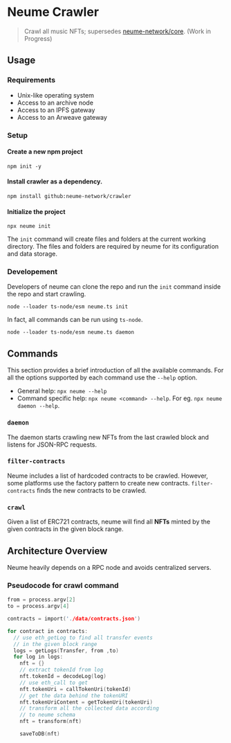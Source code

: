 # Neume Crawler

> Crawl all music NFTs; supersedes
> [neume-network/core](https://github.com/neume-network/core). (Work in
> Progress)

## Usage

### Requirements

- Unix-like operating system
- Access to an archive node
- Access to an IPFS gateway
- Access to an Arweave gateway

### Setup

#### Create a new npm project

`npm init -y`

#### Install crawler as a dependency.

`npm install github:neume-network/crawler`

#### Initialize the project

`npx neume init`

The `init` command will create files and folders at the current working
directory. The files and folders are required by neume for its configuration and
data storage.

### Developement

Developers of neume can clone the repo and run the `init` command inside the
repo and start crawling.

```
node --loader ts-node/esm neume.ts init
```

In fact, all commands can be run using `ts-node`.

```
node --loader ts-node/esm neume.ts daemon
```

## Commands

This section provides a brief introduction of all the available commands. For
all the options supported by each command use the `--help` option.

- General help: `npx neume --help`
- Command specific help: `npx neume <command> --help`. For eg.
  `npx neume daemon --help`.

### `daemon`

The daemon starts crawling new NFTs from the last crawled block and listens for
JSON-RPC requests.

### `filter-contracts`

Neume includes a list of hardcoded contracts to be crawled. However, some
platforms use the factory pattern to create new contracts. `filter-contracts`
finds the new contracts to be crawled.

### `crawl`

Given a list of ERC721 contracts, neume will find all **NFTs** minted by the
given contracts in the given block range.

## Architecture Overview

Neume heavily depends on a RPC node and avoids centralized servers.

### Pseudocode for crawl command

```c
from = process.argv[2]
to = process.argv[4]

contracts = import('./data/contracts.json')

for contract in contracts:
  // use eth_getLog to find all transfer events
  // in the given block range
  logs = getLogs(Transfer, from ,to)
  for log in logs:
    nft = {}
    // extract tokenId from log
    nft.tokenId = decodeLog(log)
    // use eth_call to get
    nft.tokenUri = callTokenUri(tokenId)
    // get the data behind the tokenURI
    nft.tokenUriContent = getTokenUri(tokenUri)
    // transform all the collected data according
    // to neume schema
    nft = transform(nft)

    saveToDB(nft)
```

